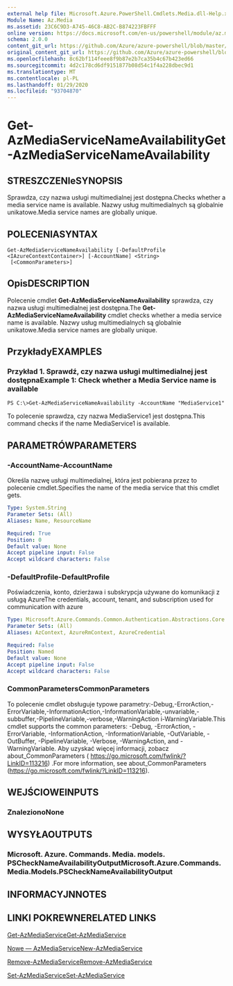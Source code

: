 ```yaml
---
external help file: Microsoft.Azure.PowerShell.Cmdlets.Media.dll-Help.xml
Module Name: Az.Media
ms.assetid: 23C6C9D3-A745-46C8-AB2C-B874223FBFFF
online version: https://docs.microsoft.com/en-us/powershell/module/az.media/get-azmediaservicenameavailability
schema: 2.0.0
content_git_url: https://github.com/Azure/azure-powershell/blob/master/src/Media/Media/help/Get-AzMediaServiceNameAvailability.md
original_content_git_url: https://github.com/Azure/azure-powershell/blob/master/src/Media/Media/help/Get-AzMediaServiceNameAvailability.md
ms.openlocfilehash: 8c62bf114feee8f9b87e2b7ca35b4c67b423ed66
ms.sourcegitcommit: 4d2c178cd6df9151877b08d54c1f4a228dbec9d1
ms.translationtype: MT
ms.contentlocale: pl-PL
ms.lasthandoff: 01/29/2020
ms.locfileid: "93704870"
---
```

# <span data-ttu-id="5bfd2-101">Get-AzMediaServiceNameAvailability</span><span class="sxs-lookup"><span data-stu-id="5bfd2-101">Get-AzMediaServiceNameAvailability</span></span>

## <span data-ttu-id="5bfd2-102">STRESZCZENIe</span><span class="sxs-lookup"><span data-stu-id="5bfd2-102">SYNOPSIS</span></span>
<span data-ttu-id="5bfd2-103">Sprawdza, czy nazwa usługi multimedialnej jest dostępna.</span><span class="sxs-lookup"><span data-stu-id="5bfd2-103">Checks whether a media service name is available.</span></span>
<span data-ttu-id="5bfd2-104">Nazwy usług multimedialnych są globalnie unikatowe.</span><span class="sxs-lookup"><span data-stu-id="5bfd2-104">Media service names are globally unique.</span></span>

## <span data-ttu-id="5bfd2-105">POLECENIA</span><span class="sxs-lookup"><span data-stu-id="5bfd2-105">SYNTAX</span></span>

```
Get-AzMediaServiceNameAvailability [-DefaultProfile <IAzureContextContainer>] [-AccountName] <String>
 [<CommonParameters>]
```

## <span data-ttu-id="5bfd2-106">Opis</span><span class="sxs-lookup"><span data-stu-id="5bfd2-106">DESCRIPTION</span></span>
<span data-ttu-id="5bfd2-107">Polecenie cmdlet **Get-AzMediaServiceNameAvailability** sprawdza, czy nazwa usługi multimedialnej jest dostępna.</span><span class="sxs-lookup"><span data-stu-id="5bfd2-107">The **Get-AzMediaServiceNameAvailability** cmdlet checks whether a media service name is available.</span></span>
<span data-ttu-id="5bfd2-108">Nazwy usług multimedialnych są globalnie unikatowe.</span><span class="sxs-lookup"><span data-stu-id="5bfd2-108">Media service names are globally unique.</span></span>

## <span data-ttu-id="5bfd2-109">Przykłady</span><span class="sxs-lookup"><span data-stu-id="5bfd2-109">EXAMPLES</span></span>

### <span data-ttu-id="5bfd2-110">Przykład 1. Sprawdź, czy nazwa usługi multimedialnej jest dostępna</span><span class="sxs-lookup"><span data-stu-id="5bfd2-110">Example 1: Check whether a Media Service name is available</span></span>
```
PS C:\>Get-AzMediaServiceNameAvailability -AccountName "MediaService1"
```

<span data-ttu-id="5bfd2-111">To polecenie sprawdza, czy nazwa MediaService1 jest dostępna.</span><span class="sxs-lookup"><span data-stu-id="5bfd2-111">This command checks if the name MediaService1 is available.</span></span>

## <span data-ttu-id="5bfd2-112">PARAMETRÓW</span><span class="sxs-lookup"><span data-stu-id="5bfd2-112">PARAMETERS</span></span>

### <span data-ttu-id="5bfd2-113">-AccountName</span><span class="sxs-lookup"><span data-stu-id="5bfd2-113">-AccountName</span></span>
<span data-ttu-id="5bfd2-114">Określa nazwę usługi multimedialnej, która jest pobierana przez to polecenie cmdlet.</span><span class="sxs-lookup"><span data-stu-id="5bfd2-114">Specifies the name of the media service that this cmdlet gets.</span></span>

```yaml
Type: System.String
Parameter Sets: (All)
Aliases: Name, ResourceName

Required: True
Position: 0
Default value: None
Accept pipeline input: False
Accept wildcard characters: False
```

### <span data-ttu-id="5bfd2-115">-DefaultProfile</span><span class="sxs-lookup"><span data-stu-id="5bfd2-115">-DefaultProfile</span></span>
<span data-ttu-id="5bfd2-116">Poświadczenia, konto, dzierżawa i subskrypcja używane do komunikacji z usługą Azure</span><span class="sxs-lookup"><span data-stu-id="5bfd2-116">The credentials, account, tenant, and subscription used for communication with azure</span></span>

```yaml
Type: Microsoft.Azure.Commands.Common.Authentication.Abstractions.Core.IAzureContextContainer
Parameter Sets: (All)
Aliases: AzContext, AzureRmContext, AzureCredential

Required: False
Position: Named
Default value: None
Accept pipeline input: False
Accept wildcard characters: False
```

### <span data-ttu-id="5bfd2-117">CommonParameters</span><span class="sxs-lookup"><span data-stu-id="5bfd2-117">CommonParameters</span></span>
<span data-ttu-id="5bfd2-118">To polecenie cmdlet obsługuje typowe parametry:-Debug,-ErrorAction,-ErrorVariable,-InformationAction,-InformationVariable,-unvariable,-subbuffer,-PipelineVariable,-verbose,-WarningAction i-WarningVariable.</span><span class="sxs-lookup"><span data-stu-id="5bfd2-118">This cmdlet supports the common parameters: -Debug, -ErrorAction, -ErrorVariable, -InformationAction, -InformationVariable, -OutVariable, -OutBuffer, -PipelineVariable, -Verbose, -WarningAction, and -WarningVariable.</span></span> <span data-ttu-id="5bfd2-119">Aby uzyskać więcej informacji, zobacz about_CommonParameters ( https://go.microsoft.com/fwlink/?LinkID=113216) .</span><span class="sxs-lookup"><span data-stu-id="5bfd2-119">For more information, see about_CommonParameters (https://go.microsoft.com/fwlink/?LinkID=113216).</span></span>

## <span data-ttu-id="5bfd2-120">WEJŚCIOWE</span><span class="sxs-lookup"><span data-stu-id="5bfd2-120">INPUTS</span></span>

### <span data-ttu-id="5bfd2-121">Znaleziono</span><span class="sxs-lookup"><span data-stu-id="5bfd2-121">None</span></span>

## <span data-ttu-id="5bfd2-122">WYSYŁA</span><span class="sxs-lookup"><span data-stu-id="5bfd2-122">OUTPUTS</span></span>

### <span data-ttu-id="5bfd2-123">Microsoft. Azure. Commands. Media. models. PSCheckNameAvailabilityOutput</span><span class="sxs-lookup"><span data-stu-id="5bfd2-123">Microsoft.Azure.Commands.Media.Models.PSCheckNameAvailabilityOutput</span></span>

## <span data-ttu-id="5bfd2-124">INFORMACYJN</span><span class="sxs-lookup"><span data-stu-id="5bfd2-124">NOTES</span></span>

## <span data-ttu-id="5bfd2-125">LINKI POKREWNE</span><span class="sxs-lookup"><span data-stu-id="5bfd2-125">RELATED LINKS</span></span>

[<span data-ttu-id="5bfd2-126">Get-AzMediaService</span><span class="sxs-lookup"><span data-stu-id="5bfd2-126">Get-AzMediaService</span></span>](./Get-AzMediaService.md)

[<span data-ttu-id="5bfd2-127">Nowe — AzMediaService</span><span class="sxs-lookup"><span data-stu-id="5bfd2-127">New-AzMediaService</span></span>](./New-AzMediaService.md)

[<span data-ttu-id="5bfd2-128">Remove-AzMediaService</span><span class="sxs-lookup"><span data-stu-id="5bfd2-128">Remove-AzMediaService</span></span>](./Remove-AzMediaService.md)

[<span data-ttu-id="5bfd2-129">Set-AzMediaService</span><span class="sxs-lookup"><span data-stu-id="5bfd2-129">Set-AzMediaService</span></span>](./Set-AzMediaService.md)


